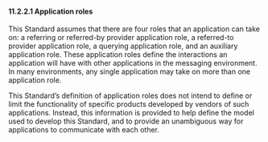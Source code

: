 #### 11.2.2.1 Application roles

This Standard assumes that there are four roles that an application can take on: a referring or referred-by provider application role, a referred-to provider application role, a querying application role, and an auxiliary application role. These application roles define the interactions an application will have with other applications in the messaging environment. In many environments, any single application may take on more than one application role.

This Standard’s definition of application roles does not intend to define or limit the functionality of specific products developed by vendors of such applications. Instead, this information is provided to help define the model used to develop this Standard, and to provide an unambiguous way for applications to communicate with each other.
